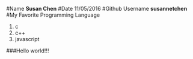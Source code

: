 #Name
**Susan Chen**
#Date
11/05/2016
#Github Username
**susannetchen**
#My Favorite Programming Language
1. c
2. c++
3. javascript

###Hello world!!!

